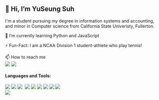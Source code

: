 <h2>👋 Hi, I’m YuSeung Suh</h2>
<p>I'm a student pursuing my degree in information systems and accounting, and minor in Computer science from California State Univeristy, Fullerton. 
</p>

🌱 I’m currently learning Python and JavaScript

⚡️ Fun-Fact: I am a NCAA Division 1 student-athlete who play tennis!
<!-- - 💞️ I’m looking to collaborate on ... -->
📫 How to reach me  
   <a href= "mailto:yuseung.suh@gmail.com">
    <img src="https://img.shields.io/badge/e‑mail-D14836.svg?style=for-the-badge&logo=GMail&logoColor=white"/></a>
  </a>
  <a href= "https://www.linkedin.com/in/yuseung-suh/">
    <img src="https://img.shields.io/badge/linkedin-0077B5.svg?style=for-the-badge&logo=linkedin&logoColor=white"/></a>
  </a>
<!--   <img src="https://img.shields.io/badge/instagram-E4405F.svg?style=for-the-badge&logo=instagram&logoColor=white"/></a> -->

<p><h4>Languages and Tools:</h4>
   <p>
   <img src="https://img.shields.io/badge/-Visual%20Studio%20Code-23A9F2?style=flat-square&logo=Visual%20Studio%20Code&logoColor=white"/>
   <img src="https://img.shields.io/badge/-Github-181717?style=flat-square&logo=GitHub&logoColor=white"/>
   <img src="https://img.shields.io/badge/-Git-F44D27?style=flat-square&logo=Git&logoColor=white"/>
   <img scr="https://img.shields.io/badge/-Python-black?style=flat-square&logo=Python"/>
   <img src="https://img.shields.io/badge/-HTML5-E34F26?style=flat-square&logo=HTML5&logoColor=white"/>
   <img src="https://img.shields.io/badge/-CSS3-1572B6?style=flat-square&logo=CSS3&logoColor=white"/>
   <img src="https://img.shields.io/badge/-JavaScript-black?style=flat-square&logo=javascript"/>
   <img src="https://img.shields.io/badge/-Nodejs-black?style=flat-square&logo=Node.js"/>
   <img src="https://img.shields.io/badge/-MySQL-F29111?style=flat-square&logo=MySQL&logoColor=white"/>
   <img src="https://img.shields.io/badge/-Notion-000000?style=flat-square&logo=Notion&logoColor=white"/><br/>
   <img src="https://img.shields.io/badge/-Slack-E01563?style=flat-square&logo=Slack&logoColor=white"/>
   </p></p>
